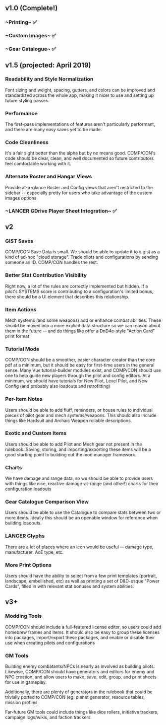 ## v1.0 (Complete!)
### ~Printing~ ✅

### ~Custom Images~ ✅

### ~Gear Catalogue~ ✅

## v1.5 (projected: April 2019)

### Readability and Style Normalization
Font sizing and weight, spacing, gutters, and colors can be improved and standardized across the whole app, making it nicer to use and setting up future styling passes.

### Performance
The first-pass implementations of features aren't particularly performant, and there are many easy saves yet to be made.

### Code Cleanliness
It's a fair sight better than the alpha but by no means good. COMP/CON's code should be clear, clean, and well documented so future contributors feel comfortable working with it.

### Alternate Roster and Hangar Views
Provide at-a-glance Roster and Config views that aren't restricted to the sidebar -- especially pretty for users who take advantage of the custom images options

### ~LANCER GDrive Player Sheet Integration~ ✅

## v2
### GIST Saves
COMP/CON Save Data is small. We should be able to update it to a gist as a kind of ad-hoc "cloud storage". Trade pilots and configurations by sending someone an ID. COMP/CON handles the rest.

### Better Stat Contribution Visibility
Right now, a lot of the rules are correctly implemented but hidden. If a pilot's SYSTEMS score is contributing to a configuration's limited bonus, there should be a UI element that describes this relationship.

### Item Actions
Mech systems (and some weapons) add or enhance combat abilities. These should be moved into a more explicit data structure so we can reason about them in the future -- and do things like offer a DnD4e-style "Action Card" print format

### Tutorial Mode
COMP/CON should be a smoother, easier character creator than the core pdf at a minimum, but it should be easy for first-time users in the general sense. Many Vue tutorial-builder modules exist, and COMP/CON should use one to help guide new players through the pilot and config editors. At a minimum, we should have tutorials for New Pilot, Level Pilot, and New Config (and probably also loadouts and retrofitting)

### Per-Item Notes
Users should be able to add fluff, reminders, or house rules to individual pieces of pilot gear and mech systems/weapons. This should also include things like Hardsuit and Archaic Weapon rollable descriptions.

### Exotic and Custom Items
Users should be able to add Pilot and Mech gear not present in the rulebook. Saving, storing, and importing/exporting these items will be a good starting point to building out the mod manager framework.

### Charts
We have damage and range data, so we should be able to provide users with things like nice, reactive damage-at-range (and other!) charts for their configuration loadouts

### Gear Catalogue Comparison View
Users should be able to use the Catalogue to compare stats between two or more items. Ideally this should be an openable window for reference when building loadouts.

### LANCER Glyphs
There are a lot of places where an icon would be useful -- damage type, manufacturer, AoE type, etc.

### More Print Options
Users should have the ability to select from a few print templates (portrait, landscape, embellished, etc) as well as printing a set of D&D-esque "Power Cards", filled in with relevant stat bonuses and system abilities.

## v3+

### Modding Tools
COMP/CON should include a full-featured license editor, so users could add homebrew frames and items. It should also be easy to group these licenses into packages, import/export these packages, and enable or disable their use when creating pilots and configurations

### GM Tools
Building enemy combatants/NPCs is nearly as involved as building pilots. Likewise, COMP/CON should have generators and editors for enemy and NPC creation, and allow users to make, save, edit, group, and print sheets for use in gameplay.

Additionally, there are plenty of generators in the rulebook that could be trivially ported to COMP/CON (eg: planet generator, resource tables, mission profiles

Far-future GM tools could include things like dice rollers, initiative trackers, campaign logs/wikis, and faction trackers.
